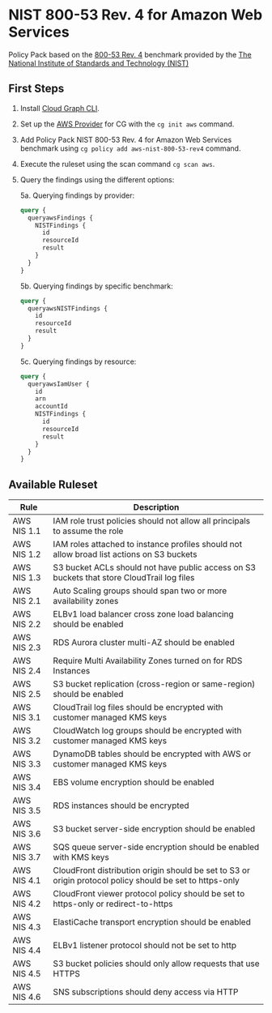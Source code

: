 # NIST 800-53 Rev. 4 for Amazon Web Services

Policy Pack based on the [800-53 Rev. 4](https://csrc.nist.gov/publications/detail/sp/800-53/rev-4/archive/2015-01-22) benchmark provided by the [The National Institute of Standards and Technology (NIST)](https://www.nist.gov)

## First Steps

1. Install [Cloud Graph CLI](https://docs.cloudgraph.dev/quick-start).
2. Set up the [AWS Provider](https://www.npmjs.com/package/@cloudgraph/cg-provider-aws) for CG with the `cg init aws` command.
3. Add Policy Pack NIST 800-53 Rev. 4 for Amazon Web Services benchmark using `cg policy add aws-nist-800-53-rev4` command.
4. Execute the ruleset using the scan command `cg scan aws`.
5. Query the findings using the different options:

   5a. Querying findings by provider:

   ```graphql
   query {
     queryawsFindings {
       NISTFindings {
         id
         resourceId
         result
       }
     }
   }
   ```

   5b. Querying findings by specific benchmark:

   ```graphql
   query {
     queryawsNISTFindings {
       id
       resourceId
       result
     }
   }
   ```

   5c. Querying findings by resource:

   ```graphql
   query {
     queryawsIamUser {
       id
       arn
       accountId
       NISTFindings {
         id
         resourceId
         result
       }
     }
   }
   ```


## Available Ruleset

| Rule         | Description                                                                                              |
| ------------ | -------------------------------------------------------------------------------------------------------- |
| AWS NIS 1.1  | IAM role trust policies should not allow all principals to assume the role                               |
| AWS NIS 1.2  | IAM roles attached to instance profiles should not allow broad list actions on S3 buckets                |
| AWS NIS 1.3  | S3 bucket ACLs should not have public access on S3 buckets that store CloudTrail log files               |
| AWS NIS 2.1  | Auto Scaling groups should span two or more availability zones                                           |
| AWS NIS 2.2  | ELBv1 load balancer cross zone load balancing should be enabled                                          |
| AWS NIS 2.3  | RDS Aurora cluster multi-AZ should be enabled                                                            |
| AWS NIS 2.4  | Require Multi Availability Zones turned on for RDS Instances                                             |
| AWS NIS 2.5  | S3 bucket replication (cross-region or same-region) should be enabled                                    |
| AWS NIS 3.1  | CloudTrail log files should be encrypted with customer managed KMS keys                                  |
| AWS NIS 3.2  | CloudWatch log groups should be encrypted with customer managed KMS keys                                 |
| AWS NIS 3.3  | DynamoDB tables should be encrypted with AWS or customer managed KMS keys                                |
| AWS NIS 3.4  | EBS volume encryption should be enabled                                                                  |
| AWS NIS 3.5  | RDS instances should be encrypted                                                                        |
| AWS NIS 3.6  | S3 bucket server-side encryption should be enabled                                                       |
| AWS NIS 3.7  | SQS queue server-side encryption should be enabled with KMS keys                                         |
| AWS NIS 4.1  | CloudFront distribution origin should be set to S3 or origin protocol policy should be set to https-only |
| AWS NIS 4.2  | CloudFront viewer protocol policy should be set to https-only or redirect-to-https                       |
| AWS NIS 4.3  | ElastiCache transport encryption should be enabled                                                       |
| AWS NIS 4.4  | ELBv1 listener protocol should not be set to http                                                        |
| AWS NIS 4.5  | S3 bucket policies should only allow requests that use HTTPS                                             |
| AWS NIS 4.6  | SNS subscriptions should deny access via HTTP                                                            |
